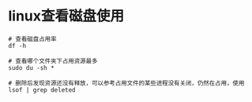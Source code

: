 # linux查看磁盘使用

```shell
# 查看磁盘占用率
df -h

# 查看哪个文件夹下占用资源最多
sudo du -sh *

# 删除后发现资源还没有释放，可以参考占用文件的某些进程没有关闭，仍然在占用，使用
lsof | grep deleted 

```


